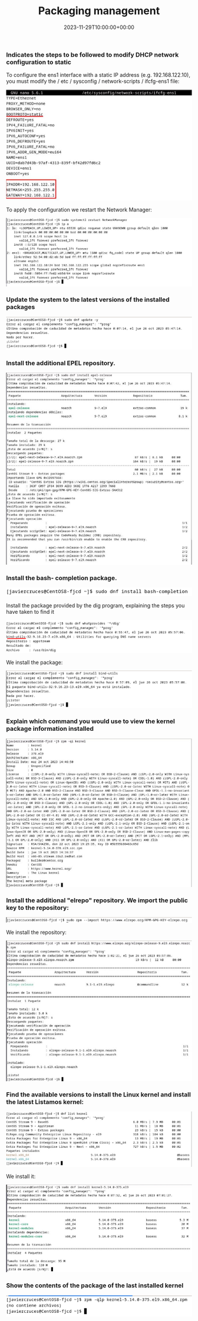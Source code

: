 ﻿---
title: "Packaging management"
date: 2023-11-29T10:00:00+00:00
description: Package management
tags: [Sistemas,ISO,ASO,Linux]
hero: images/sistemas/gestion_de_paquetes/gestion_de_paquetes.jpg
---



### Indicates the steps to be followed to modify DHCP network configuration to static

To configure the ens1 interface with a static IP address (e.g. 192.168.122.10), you must modify the / etc / sysconfig / network-scripts / ifcfg-ens1 file:

![](/sistemas/comandos_linux/gestion_de_paquetes/img/Aspose.Words.0f9af8ba-710a-47db-ba6b-edb2ea8012f0.001.jpeg)

To apply the configuration we restart the Network Manager:

![](/sistemas/comandos_linux/gestion_de_paquetes/img/Aspose.Words.0f9af8ba-710a-47db-ba6b-edb2ea8012f0.002.jpeg)

### Update the system to the latest versions of the installed packages

![](/sistemas/comandos_linux/gestion_de_paquetes/img/Aspose.Words.0f9af8ba-710a-47db-ba6b-edb2ea8012f0.003.png)

### Install the additional EPEL repository.

![](/sistemas/comandos_linux/gestion_de_paquetes/img/Aspose.Words.0f9af8ba-710a-47db-ba6b-edb2ea8012f0.004.jpeg)

### Install the bash- completion package.

![](/sistemas/comandos_linux/gestion_de_paquetes/img/Aspose.Words.0f9af8ba-710a-47db-ba6b-edb2ea8012f0.005.png)

Install the package provided by the dig program, explaining the steps you have taken to find it

![](/sistemas/comandos_linux/gestion_de_paquetes/img/Aspose.Words.0f9af8ba-710a-47db-ba6b-edb2ea8012f0.006.png)

We install the package:

![](/sistemas/comandos_linux/gestion_de_paquetes/img/Aspose.Words.0f9af8ba-710a-47db-ba6b-edb2ea8012f0.007.png)

### Explain which command you would use to view the kernel package information installed

![](/sistemas/comandos_linux/gestion_de_paquetes/img/Aspose.Words.0f9af8ba-710a-47db-ba6b-edb2ea8012f0.008.jpeg)

### Install the additional "elrepo" repository. We import the public key to the repository:

![](/sistemas/comandos_linux/gestion_de_paquetes/img/Aspose.Words.0f9af8ba-710a-47db-ba6b-edb2ea8012f0.009.png)

We install the repository:

![](/sistemas/comandos_linux/gestion_de_paquetes/img/Aspose.Words.0f9af8ba-710a-47db-ba6b-edb2ea8012f0.010.jpeg)

### Find the available versions to install the Linux kernel and install the latest Listamos kernel:

![](/sistemas/comandos_linux/gestion_de_paquetes/img/Aspose.Words.0f9af8ba-710a-47db-ba6b-edb2ea8012f0.011.jpeg)

We install it:

![](/sistemas/comandos_linux/gestion_de_paquetes/img/Aspose.Words.0f9af8ba-710a-47db-ba6b-edb2ea8012f0.012.jpeg)

### Show the contents of the package of the last installed kernel

![](/sistemas/comandos_linux/gestion_de_paquetes/img/Aspose.Words.0f9af8ba-710a-47db-ba6b-edb2ea8012f0.013.png)

